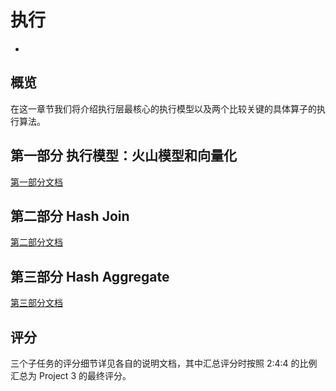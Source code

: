 # 执行
-
## 概览

在这一章节我们将介绍执行层最核心的执行模型以及两个比较关键的具体算子的执行算法。

## 第一部分 执行模型：火山模型和向量化

[第一部分文档](./proj5-part1-README-zh_CN.md)

## 第二部分 Hash Join

[第二部分文档](./proj5-part2-README-zh_CN.md)

## 第三部分 Hash Aggregate

[第三部分文档](./proj5-part3-README-zh_CN.md)

## 评分

三个子任务的评分细节详见各自的说明文档，其中汇总评分时按照 2:4:4 的比例汇总为 Project 3 的最终评分。
